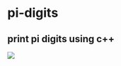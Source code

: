 # pi-digits

<h2>print pi digits using c++</h2>

<img src="https://assets.newatlas.com/dims4/default/e214c5c/2147483647/strip/true/crop/1401x934+300+0/resize/1200x800!/quality/90/?url=http%3A%2F%2Fnewatlas-brightspot.s3.amazonaws.com%2F15%2Fb9%2Fb2fdc95043849cd4325a477f65c1%2Fpi.jpg">
